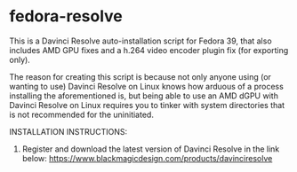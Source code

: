 # fedora-resolve

This is a Davinci Resolve auto-installation script for Fedora 39, that also includes AMD GPU fixes and a h.264 video encoder plugin fix (for exporting only).

The reason for creating this script is because not only anyone using (or wanting to use) Davinci Resolve on Linux knows how arduous of a process installing the aforementioned is, but being able to use an AMD dGPU with Davinci Resolve on Linux requires you to tinker with system directories that is not recommended for the uninitiated.

INSTALLATION INSTRUCTIONS:

1. Register and download the latest version of Davinci Resolve in the link below:
https://www.blackmagicdesign.com/products/davinciresolve
